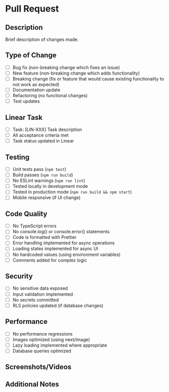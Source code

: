 # Pull Request

## Description

Brief description of changes made.

## Type of Change

- [ ] Bug fix (non-breaking change which fixes an issue)
- [ ] New feature (non-breaking change which adds functionality)
- [ ] Breaking change (fix or feature that would cause existing functionality to not work as expected)
- [ ] Documentation update
- [ ] Refactoring (no functional changes)
- [ ] Test updates

## Linear Task

- [ ] Task: [LIN-XXX] Task description
- [ ] All acceptance criteria met
- [ ] Task status updated in Linear

## Testing

- [ ] Unit tests pass (`npm test`)
- [ ] Build passes (`npm run build`)
- [ ] No ESLint warnings (`npm run lint`)
- [ ] Tested locally in development mode
- [ ] Tested in production mode (`npm run build && npm start`)
- [ ] Mobile responsive (if UI change)

## Code Quality

- [ ] No TypeScript errors
- [ ] No console.log() or console.error() statements
- [ ] Code is formatted with Prettier
- [ ] Error handling implemented for async operations
- [ ] Loading states implemented for async UI
- [ ] No hardcoded values (using environment variables)
- [ ] Comments added for complex logic

## Security

- [ ] No sensitive data exposed
- [ ] Input validation implemented
- [ ] No secrets committed
- [ ] RLS policies updated (if database changes)

## Performance

- [ ] No performance regressions
- [ ] Images optimized (using next/image)
- [ ] Lazy loading implemented where appropriate
- [ ] Database queries optimized

## Screenshots/Videos

<!-- Add screenshots or videos if applicable -->

## Additional Notes

<!-- Any additional information, concerns, or context -->
